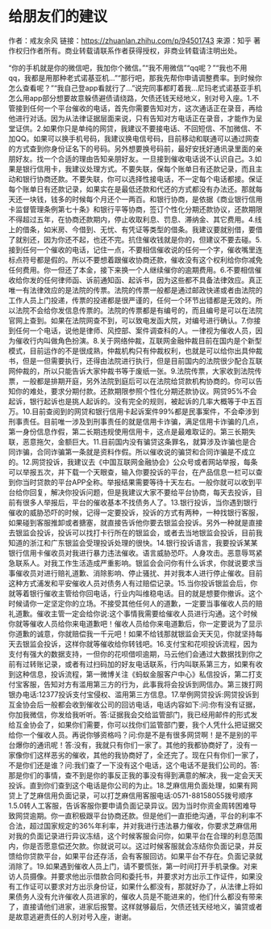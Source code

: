 # 给朋友们的建议
作者：戒友余风
链接：https://zhuanlan.zhihu.com/p/94501743
来源：知乎
著作权归作者所有。商业转载请联系作者获得授权，非商业转载请注明出处。

“你的手机就是你的微信吧，我加你个微信。”“我不用微信”“qq呢？”“我也不用qq，我都是用那种老式诺基亚机...”“那行吧，那我先帮你申请调整费率。到时候你怎么查看呢？”“我自己登app看就行了...”说完同事都盯着我...尼玛老式诺基亚手机怎么用app部分想要故意躲债避债请绕路，欠债还钱天经地义，别对号入座。1.不管接到任何一个平台催收的电话，首先你需要告知对方，这次通话正在录音，再给他进行对话。因为从法律证据层面来说，只有告知对方电话正在录音，才能作为呈堂证供。2.如果你只是单纯的网贷，我建议不要接电话、不回短信、不加微信、不加QQ。如果可以换手机号码，我建议换电信号码，目前移动和联通可以通过网查的方式查到你身份证名下的号码。另外想要换号码前，最好安抚好通讯录里面的亲朋好友。找一个合适的理由告知亲朋好友。一旦接到催收电话说不认识自己。3.如果是银行信用卡，我建议处理方式。不要失联，保每个账单日有还款记录，而且主动和银行协商还款。不要失联，你可以选择性接电话，不一定每个电话都接。保证每个账单日有还款记录，如果实在是最低还款和代还的方式都没有办法还。那就每天还一块钱，钱多的时候每个月还个一两百。和银行协商，是依据《商业银行信用卡监督管理条例第七十条》和银行平等协商，签订个性化分期还款协议，还款期限不得超过五年，在协商还款期内，停止收取利息、罚息、滞纳金、其它费用。4.线上的借条，如米房、今借到、无忧、有凭证等类型的借条。我建议要就别借，要借了就别还，因为你还不起，也还不完。抗住催收钱就是你的，但建议不要去碰。5.接到任何一个催收的电话，记住一点，不要相信催收说的任何一个字，催收嘴里连标点符号都是假的。所以不要想着跟催收协商还款，催收没有这个权利给你你减免任何费用。你一但还了本金，接下来换一个人继续催你的逾期费用。6.不要相信催收给你发的任何律师函、诉前通知函、起诉书，因为这些都不具备法律效应。真正唯一有法律效应的是法院的传票。法院的传票一般都是通过邮政快递或者由法院的工作人员上门投递，传票的投递都是很严谨的，任何一个环节出错都是无效的。所以法院不会给你发信息传票的。法院的传票都是有编号的，而且编号是可以在法院官网上查到。如果在法院网查不到，可以致电发函大院，对编号进行确认。7.你接到任何一个电话，说他是律师、风控部、案件调查科的人。一律视为催收人员，因为催收行内叫做角色扮演。8.关于网络仲裁，互联网金融仲裁目前在国内是个新型模式，目前运作的不是很成熟，仲裁机构只有仲裁权利，也就是可以给你出具仲裁书，但是一但需要执行，还得由法院进行执行，但是目前国内的法院很少配合互联网仲裁的，所以只能告诉大家仲裁书等于废纸一张。9.法院传票，大家收到法院传票，一般都是排期开庭，另外法院到庭后可以在法院给贷款机构协商的。你可以告知你的难处，要求分期付款。还款期限参照个性化分期还款协议。网贷95%不会起诉，银行起诉也是挑人起诉的。没有完全的规则，被起诉的几率大概等于中五百万。10.目前查阅到的网贷和银行信用卡起诉案件99%都是民事案件，不会牵涉到刑事责任。目前唯一涉及到刑事责任的就是信用卡诈骗，满足信用卡诈骗的几点，第一身份信息作假，第二长期违规使用信用卡，这点是最难取证的。第三长期失联，恶意拖欠，金额巨大。11.目前国内没有骗贷这条罪名，就算涉及诈骗也是合同诈骗，合同诈骗第一条就是资料作假。所以催收说的骗贷和合同诈骗是不成立的。12.网贷投诉，我建议去《中国互联网金融协会》公众号或者网站举报，每条可以举报五次，并下载一个天眼查，输入你要投诉的平台，在产品信息一栏可以查到你当时贷款的平台APP全称。举报结果需要等待十天左右。一般你就可以收到平台给你回复，解决你投诉问题，但是我建议大家不要给平台协商，每天去投诉，目前有很多人举报后，平台的催收基本不找债务人了。13.银行投诉，当你遇到银行催收的威胁恐吓的时候，记得一定要投诉，投诉的方式有两种，一种找银行客服，如果碰到客服推卸或者搪塞，就直接告诉他你要去银监会投诉。另外一种就是直接去银监会投诉，投诉可以找打卡行所在的银监会，或者去当地银监会投诉，目前我知道的浙江和广东银监会受理投诉处理的很快。14.银行投诉语言，我要投诉某某银行信用卡催收员对我进行暴力违法催收。语言威胁恐吓。人身攻击。恶意辱骂紧急联系人。对我工作生活造成严重影响。银监会会问你有什么诉求，你就说要求当事催收员对进行赔礼道歉、消除影响、停止骚扰、并对我本人进行停止催收。目前这种方式浦发和平安催收人员对债务人有过赔偿记录。15.当你投诉银监会后，你就等着银行催收主管给你回电话，行业内叫维稳电话。目的就是想要你撤诉。这个时候请你一定坚定你的立场。不接受其他任何人的道歉，一定要当事催收人员的赔礼道歉。催收主管一定会给你说:这个事情我需要给催收人员进行沟通。这个时候你就等催收人员给你来电道歉吧！催收人员给你来电道歉后，你一定要说为了显示你道歉的诚意，你就赔偿我一千元吧！如果不给钱那就银监会天天见，你就坚持每天去银监会投诉，这样你就等催收给你转钱吧。16.支付宝和花呗投诉流程，因为支付有强大的数据支持，一但你的花呗借呗逾期，马云他们会通过大数据找到你之前有过转账记录，或者有过扫码加的好友电话联系，行内叫联系第三方，如果有收到这种信息，投诉流程，第一微博关注《蚂蚁金服客户中心》私信投诉，第二打支付宝客服，告知对方有滥用第三方的行为，此事我将会投诉到网信办。第三拨打网银办电话:12377投诉支付宝侵权、滥用第三方信息。17.举例网贷投诉:网贷投诉到互金协会后一般都会收到催收公司的回访电话，电话内容如下:问:你有没有证据，你加我微信，你发给我听听。答:证据我会交给监管部门，我已经用邮件的形式发给互金协会了，如果你们需要，你可以找你们监管部门要，我个人凭什么把证据交给你一个催收人员。再说你够资格吗？问:你是不是有很多网贷啊！是不是别的平台爆你的通讯呢！答:没有，我就只有你们一家了。其他的我都协商好了，没有一家像你们这样恶劣的催收，其他的我协商好了，全还完了。现在只有你们一家了，不是你们还是谁？问:我们查了一下没有这个电话，这个电话不是我们公司的。答:那是你们的事情，查不到是你的事反正我的事没有得到满意的解决，我一定会天天投诉。直到你们查到这个电话是你公司的为止。18.芝麻信用负面处理，如果有网贷上了芝麻信用负面记录，可以打芝麻信用客服电话:0571-88158055拨号顺序1.5.0转人工客服，告诉客服你要申请负面记录异议。因为当时你资金周转困难导致网贷逾期。你一直积极跟平台协商还款。但是他们一直拒绝沟通，平台的利率不合法，超过国家规定的36%年利率，并对我进行违法暴力催收，你要求芝麻信用对我的负面记录进行异议冻结，这个时候客服会问你，如果平台在合理的利息范围内，你是否愿意偿还欠款。你就说可以。这过时候客服就会冻结你负面记录，并反馈给你贷款平台，如果平台还存活，会有客服回访。如果平台不存在。负面记录就消除了。19.如果遇到催收人员上门，请不要慌张，第一时间打开手机录像。对来访人员摄像。并要求他出示借款合同和委托书，并要求对方出示工作证件，如果没有工作证可以要求对方出示身份证，如果什么都没有，那就好办了，从法律上将如果债务人没有允许催收人员进家的，催收人员是不能进来的，他们什么都没有带来了，直接请他们进家，进家后报警。这样就够最后，欠债还钱天经地义，骗贷或者是故意逃避责任的人别对号入座，谢谢。